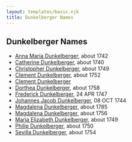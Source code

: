 ```yaml
---
layout: templates/basic.njk
title: Dunkelberger Names
---
```

## Dunkelberger Names
- [Anna Maria Dunkelberger](/people/2/28076308), about 1742
- [Catherine Dunkelberger](/people/1/19744824), about 1740
- [Christopher Dunkelberger](/people/8/88832375), about 1749
- [Clement Dunkelberger](/people/7/75287884), about 1752
- [Clement Dunkelberger](/people/1/13545057)
- [Dorthea Dunkelberger](/people/5/56682191), about 1758
- [Frederick Dunkelberger](/people/2/29307544), 24 APR 1747
- [Johannes Jacob Dunkelberger](/people/3/3659869), 08 OCT 1744
- [Magdalena Dunkelberger](/people/9/94381550), about 1785
- [Magdalena Dunkelberger](/people/5/57016064), about 1756
- [Maria Elizabeth Dunkelberger](/people/6/68027592), about 1749
- [Philip Dunkelberger](/people/6/68247643), about 1750
- [Sevilla Dunkelberger](/people/4/44893832), about 1754